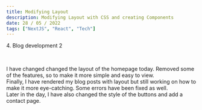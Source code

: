 ```yaml
---
title: Modifying Layout
description: Modifying Layout with CSS and creating Components
date: 28 / 05 / 2022
tags: ["NextJS", "React", "Tech"]
---
```


<p>4. Blog development 2</p>
<br/>
<p>I have changed changed the layout of the homepage today.
Removed some of the features, so to make it more simple and easy to view.
<br/>
Finally, I have rendered my blog posts with layout but still working on how to make it more eye-catching.
Some errors have been fixed as well. 
<br/>
Later in the day, I have also changed the style of the buttons and add a contact page.
</p>
